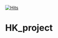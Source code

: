 [![Hits](https://hits.seeyoufarm.com/api/count/incr/badge.svg?url=https%3A%2F%2Fgithub.com%2Fgyrud02%2FHK_project&count_bg=%2362A5E9&title_bg=%23E7A7A7&icon=&icon_color=%23111010&title=hits&edge_flat=false)](https://hits.seeyoufarm.com)

# HK_project

